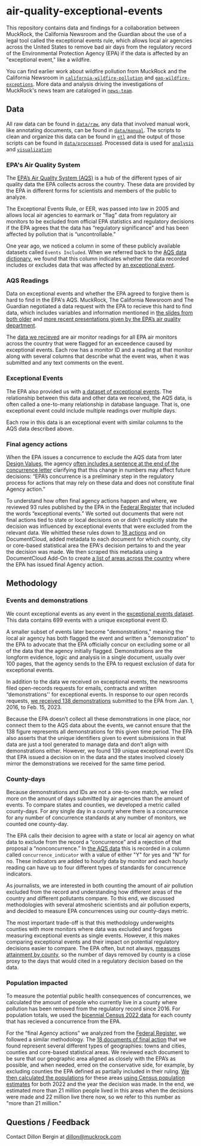 # air-quality-exceptional-events

This repository contains data and findings for a collaboration between MuckRock, the California Newsroom and the Guardian about the use of a legal tool called the exceptional events rule, which allows local air agencies across the United States to remove bad air days from the regulatory record of the Environmental Protection Agency (EPA) if the data is affected by an "exceptional event," like a wildfire.

You can find earlier work about wildfire pollution from MuckRock and the California Newsroom in [`california-wildfire-pollution`](https://github.com/MuckRock/california-wildfire-pollution) and [`gao-wildfire-exceptions`](https://github.com/MuckRock/gao-wildfire-exceptions). More data and analysis driving the investigations of MuckRock's news team are cataloged in [`news-team`](https://github.com/MuckRock/news-team).

## Data

All raw data can be found in [`data/raw`](data/raw), any data that involved manual work, like annotating documents, can be found in [`data/manual`](data/manual). The scripts to clean and organize this data can be found in [`etl`](etl) and the output of those scripts can be found in [`data/processed`](data/processed). Processed data is used for [`analysis`](data/analysis) and [`visualization`](data/processed/for_vis)

### EPA's Air Quality System

The [EPA’s Air Quality System (AQS)](https://www.epa.gov/aqs) is a hub of the different types of air quality data the EPA collects across the country. These data are provided by the EPA in different forms for scientists and members of the public to analyze.

The Exceptional Events Rule, or EER, was passed into law in 2005 and allows local air agencies to earmark or "flag" data from regulatory air monitors to be excluded from official EPA statistics and regulatory decisions if the EPA agrees that the data has “regulatory significance” and has been affected by pollution that is “uncontrollable.” 

One year ago, we noticed a column in some of these publicly available datasets called `Events Included`. When we referred back to the [AQS data dictionary](https://aqs.epa.gov/aqsweb/documents/AQS_Data_Dictionary.html), we found that this column indicates whether the data recorded includes or excludes data that was affected by [an exceptional event](https://www.epa.gov/air-quality-analysis/treatment-air-quality-data-influenced-exceptional-events-homepage-exceptional). 

### AQS Readings
Data on exceptional events and whether the EPA agreed to forgive them is hard to find in the EPA's AQS. MuckRock, The California Newsroom and The Guardian negotiated a data request with the EPA to recieve this hard to find data, which includes variables and information mentioned in [the slides from both older](https://www.epa.gov/sites/default/files/2018-05/documents/webinar_on_exceptional_events_mitigation_plans_20180418_508.pdf) and [more recent presentations given by the EPA’s air quality department](https://cleanairact.org/wp-content/uploads/2022/05/Exceptional-Events-Program-Updates-Beth-Palma.pdf).

The [data we recieved](data/raw/muckrock_req_excl_ee_v2.csv) are air monitor readings for all EPA air monitors across the country that were flagged for an exceedence caused by exceptional events. Each row has a monitor ID and a reading at that monitor along with several columns that describe what the event was, when it was submitted and any text comments on the event.

### Exceptional Events

The EPA also provided us with [a dataset of exceptional events](data/raw/exceptional_events_1_1_2016_copy_for_MuckRock.xlsx). The relationship between this data and other data we received, the AQS data, is often called a one-to-many relationship in database language. That is, one exceptional event could include multiple readings over multiple days.

Each row in this data is an exceptional event with similar columns to the AQS data described above.

### Final agency actions

When the EPA issues a concurrence to exclude the AQS data from later [Design Values](https://www.epa.gov/air-trends/air-quality-design-values), the agency [often includes a sentence at the end of the concurrence letter](https://www.documentcloud.org/documents/23843798-gbuapcd_2020_wildfirepm10_epa_concurrence_letter) clarifying that this change in numbers may affect future decisions: “EPA’s concurrence is a preliminary step in the regulatory process for actions that may rely on these data and does not constitute final Agency action.”

To understand how often final agency actions happen and where, we reviewed 93 rules published by the EPA in the [Federal Register](https://www.federalregister.gov/) that included the words “exceptional events.” We sorted out documents that were not final actions tied to state or local decisions on or didn’t explicitly state the decision was influenced by exceptional events that were excluded from the relevant data. We whittled these rules down to [18 actions](https://www.documentcloud.org/projects/final-agency-actions-215474/) and on DocumentCloud, added metadata to each document for which county, city or core-based statistical area the EPA's decision pertains to and the year the decision was made. We then scraped this metadata using a DocumentCloud Add-On to create [a list of areas across the country](data/processed/federal_register_reshaped.csv) where the EPA has issued final Agency action.

## Methodology

### Events and demonstrations

We count exceptional events as any event in the [exceptional events dataset](https://docs.google.com/spreadsheets/d/13AODNzQFGAAyaNCHSm7ROTk65_4_0FKU/edit?usp=drive_link&ouid=106876771194730767051&rtpof=true&sd=true). This data contains 699 events with a unique exceptional event ID.

A smaller subset of events later become "demonstrations," meaning the local air agency has both flagged the event and written a "demonstration" to the EPA to advocate that the EPA officially concur on excluding some or all of the data that the agency initially flagged. Demonstrations are the longform evidence, logic and analysis in a single document, usually over 100 pages, that the agency sends to the EPA to request exclusion of data for exceptional events. 

In addition to the data we received on exceptional events, the newsrooms filed open-records requests for emails, contracts and written “demonstrations'' for exceptional events. In response to our open records requests, [we received 138 demonstrations](https://www.documentcloud.org/projects/exceptional-event-demonstrations-215472/) submitted to the EPA from Jan. 1, 2016, to Feb. 15, 2023. 

Because the EPA doesn’t collect all these demonstrations in one place, nor connect them to the AQS data about the events, we cannot ensure that the 138 figure represents all demonstrations for this given time period. The EPA also asserts that the unique identifiers given to event submissions in that data are just a tool generated to manage data and don’t align with demonstrations either. However, we found 139 unique exceptional event IDs that EPA issued a decision on in the data and the states involved closely mirror the demonstrations we received for the same time period. 

### County-days

Because demonstrations and IDs are not a one-to-one match, we relied more on the amount of days submitted by air agencies than the amount of events. To compare states and counties, we developed a metric called county-days. For any single day in a county where there is a concurrence for any number of concurrence standards at any number of monitors, we counted one county-day.

The EPA calls their decision to agree with a state or local air agency on what data to exclude from the record a “concurrence” and a rejection of that proposal a “nonconcurrence.” In [the AQS data](https://drive.google.com/file/d/1bSQ8-3ljmUkrWKIxyuSHIbUxDc4qxdiZ/view?usp=drive_link) this is recorded in a column called `concurrence_indicator` with a value of either "Y" for yes and "N" for no. These indicators are added to hourly data by monitor and each hourly reading can have up to four different types of standards for concurrence indicators.

As journalists, we are interested in both counting the amount of air pollution excluded from the record and understanding how different areas of the country and different pollutants compare. To this end, we discussed methodologies with several atmosheric scientists and air pollution experts, and decided to measure EPA concurrences using our county-days metric. 

The most important trade-off is that this methodology underweights counties with more monitors where data was excluded and forgoes measuring exceptional events as single events. However, it this makes comparing exceptional events and their impact on potential regulatory decisions easier to compare. The EPA often, but not always, [measures attainment by county](https://www.epa.gov/green-book), so the number of days removed by county is a close proxy to the days that would cited in a regulatory decision based on the data. 

### Population impacted

To measure the potential public health consequences of concurrences, we calculated the amount of people who currently live in a county where pollution has been removed from the regulatory record since 2016. For population totals, we used the [bicennial Census 2022 data](https://drive.google.com/file/d/1a1rvxFBCJDeip6ynlteJWJFGdYHqN4ny/view?usp=sharing) for each county that has recieved a concurrence from the EPA.

For the “final Agency actions” we analyzed from the [Federal Register](https://www.federalregister.gov/), we followed a similar methodology. The [18 documents of final action]((https://www.documentcloud.org/projects/final-agency-actions-215474/)) that we found represent several different types of geographies: towns and cities, counties and core-based statistical areas. We reviewed each document to be sure that our geographic area aligned as closely with the EPA’s as possible, and when needed, erred on the conservative side, for example, by excluding counties the EPA defined as partially included in their ruling. [We then calculated the populations](etl/federal_register_pop_estimates_current.R) for these areas [using Census population estimates](data/processed/cesnsus) for both 2022 and the year the decision was made. In the end, we estimated more than 21 million people lived in this areas when the decisions were made and 22 million live there now, so we refer to this number as "more than 21 million."

## Questions / Feedback

Contact Dillon Bergin at dillon@muckrock.com
